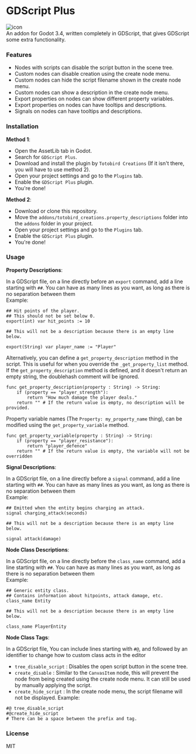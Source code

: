 # GDScript Plus
![icon](https://raw.githubusercontent.com/Totobird-Creations/Godot-GDScript-Plus/main/images/icon.png)<br />
An addon for Godot 3.4, written completely in GDScript, that gives GDScript some extra functionality.

### Features
- Nodes with scripts can disable the script button in the scene tree.
- Custom nodes can disable creation using the create node menu.
- Custom nodes can hide the script filename shown in the create node menu.
- Custom nodes can show a description in the create node menu.
- Export properties on nodes can show different property variables.
- Export properties on nodes can have tooltips and descriptions.
- Signals on nodes can have tooltips and descriptions.

### Installation

__Method 1__:
- Open the AssetLib tab in Godot.
- Search for `GDScript Plus`.
- Download and install the plugin by `Totobird Creations` (If it isn't there, you will have to use method 2).
- Open your project settings and go to the `Plugins` tab.
- Enable the `GDScript Plus` plugin.
- You're done!

__Method 2__:
- Download or clone this repository.
- Move the `addons/totobird_creations.property_descriptions` folder into the `addons` folder in your project.
- Open your project settings and go to the `Plugins` tab.
- Enable the `GDScript Plus` plugin.
- You're done!

### Usage

__Property Descriptions__:

In a GDScript file, on a line directly before an `export` command, add a line starting with `##`. You can have as many lines as you want, as long as there is no separation between them<br />
Example:
```gdscript
## Hit points of the player.
## This should not be set below 0.
export(int) var hit_points := 10
```
```gdscript
## This will not be a description because there is an empty line below.

export(String) var player_name := "Player"
```
Alternatively, you can define a `get_property_description` method in the script. This is useful for when you override the `_get_property_list` method. If the `get_property_description` method is defined, and it doesn't return an empty string, the doublehash comment will be ignored.
```gdscript
func get_property_description(property : String) -> String:
	if (property == "player_strength"):
		return "How much damage the player deals."
	return "" # If the return value is empty, no description will be provided.
```
Property variable names (The `Property: my_property_name` thing), can be modified using the `get_property_variable` method.
```gdscript
func get_property_variable(property : String) -> String:
	if (property == "player_resistance"):
		return "player_defence"
	return "" # If the return value is empty, the variable will not be overridden
```

__Signal Descriptions__:

In a GDScript file, on a line directly before a `signal` command, add a line starting with `##`. You can have as many lines as you want, as long as there is no separation between them<br />
Example:
```gdscript
## Emitted when the entity begins charging an attack.
signal charging_attack(seconds)
```
```gdscript
## This will not be a description because there is an empty line below.

signal attack(damage)
```

__Node Class Descriptions__:

In a GDScript file, on a line directly before the `class_name` command, add a line starting with `##`. You can have as many lines as you want, as long as there is no separation between them<br />
Example:
```gdscript
## Generic entity class.
## Contains information about hitpoints, attack damage, etc.
class_name Entity
```
```gdscript
## This will not be a description because there is an empty line below.

class_name PlayerEntity
```

__Node Class Tags__:

In a GDScript file, You can include lines starting with `#@`, and followed by an identifier to change how to custom class acts in the editor<br />
- `tree_disable_script` : Disables the open script button in the scene tree.
- `create_disable` : Similar to the `CanvasItem` node, this will prevent the node from being created using the create node menu. It can still be used by manually applying the script.
- `create_hide_script` : In the create node menu, the script filename will not be displayed.
Example:
```gdscript
#@ tree_disable_script
#@create_hide_script
# There can be a space between the prefix and tag.
```

### License
MIT
